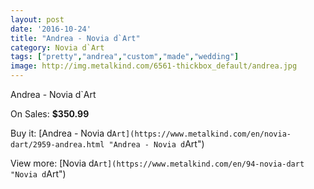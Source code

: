 ```yaml
---
layout: post
date: '2016-10-24'
title: "Andrea - Novia d`Art"
category: Novia d`Art
tags: ["pretty","andrea","custom","made","wedding"]
image: http://img.metalkind.com/6561-thickbox_default/andrea.jpg
---
```

Andrea - Novia d`Art

On Sales: **$350.99**
<a href="https://www.metalkind.com/en/novia-dart/2959-andrea.html"><amp-img layout="responsive" width="600" height="600" src="//img.metalkind.com/6561-thickbox_default/andrea.jpg" alt="Andrea - Novia d`Art 0" /></a>

Buy it: [Andrea - Novia d`Art](https://www.metalkind.com/en/novia-dart/2959-andrea.html "Andrea - Novia d`Art")

View more: [Novia d`Art](https://www.metalkind.com/en/94-novia-dart "Novia d`Art")